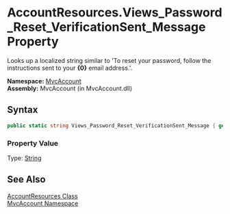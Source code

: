 AccountResources.Views_Password_Reset_VerificationSent_Message Property
=======================================================================
Looks up a localized string similar to 'To reset your password, follow the instructions sent to your **{0}** email address.'.

**Namespace:** [MvcAccount][1]  
**Assembly:** MvcAccount (in MvcAccount.dll)

Syntax
------

```csharp
public static string Views_Password_Reset_VerificationSent_Message { get; }
```

### Property Value
Type: [String][2]

See Also
--------
[AccountResources Class][3]  
[MvcAccount Namespace][1]  

[1]: ../README.md
[2]: http://msdn.microsoft.com/en-us/library/s1wwdcbf
[3]: README.md